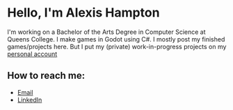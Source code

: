# Hello, I'm Alexis Hampton

I'm working on a Bachelor of the Arts Degree in Computer Science at Queens College. I make games in Godot using C#. I mostly post my finished games/projects here. But I put my (private) work-in-progress projects on my [personal account](https://github.com/xXClawtheWolfXx) 


## How to reach me:
- [Email](alexis.t.hampton@gmail.com)
- [LinkedIn](https://www.linkedin.com/in/alexis-hampton/)



<!---
AlexisHampton/AlexisHampton is a ✨ special ✨ repository because its `README.md` (this file) appears on your GitHub profile.
You can click the Preview link to take a look at your changes.
--->
